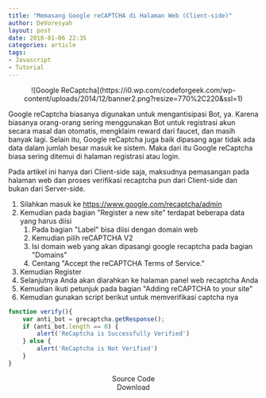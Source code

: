 ```yaml
---
title: "Memasang Google reCAPTCHA di Halaman Web (Client-side)"
author: DeVoresyah
layout: post
date: 2018-01-06 22:35
categories: article
tags:
- Javascript
- Tutorial
---
```

<center>
![Google ReCaptcha](https://i0.wp.com/codeforgeek.com/wp-content/uploads/2014/12/banner2.png?resize=770%2C220&ssl=1)
</center>

Google reCaptcha biasanya digunakan untuk mengantisipasi Bot, ya. Karena biasanya orang-orang sering menggunakan Bot untuk registrasi akun secara masal dan otomatis, mengklaim reward dari faucet, dan masih banyak lagi. Selain itu, Google reCaptcha juga baik dipasang agar tidak ada data dalam jumlah besar masuk ke sistem. Maka dari itu Google reCaptcha biasa sering ditemui di halaman registrasi atau login.

<!--excerpt-->

Pada artikel ini hanya dari Client-side saja, maksudnya pemasangan pada halaman web dan proses verifikasi recaptcha pun dari Client-side dan bukan dari Server-side.

1. Silahkan masuk ke https://www.google.com/recaptcha/admin
1. Kemudian pada bagian "Register a new site" terdapat beberapa data yang harus diisi
	1. Pada bagian "Label" bisa diisi dengan domain web
	1. Kemudian pilih reCAPTCHA V2
	1. Isi domain web yang akan dipasangi google recaptcha pada bagian "Domains"
	1. Centang "Accept the reCAPTCHA Terms of Service."
1. Kemudian Register
1. Selanjutnya Anda akan diarahkan ke halaman panel web recaptcha Anda
1. Kemudian ikuti petunjuk pada bagian "Adding reCAPTCHA to your site"
1. Kemudian gunakan script berikut untuk memverifikasi captcha nya

```javascript
function verify(){
	var anti_bot = grecaptcha.getResponse();
	if (anti_bot.length == 0) {
		alert('ReCaptcha is Successfully Verified')
	} else {
		alert('ReCaptcha is Not Verified')
	}
}
```

<center>
<div class="ui vertical animated primary button" tabindex="0">
  <div class="visible content"><i class="fa fa-code"></i> Source Code</div>
  <div class="hidden content" onclick="window.open('https://gist.github.com/DeVoresyah/f9c90b4bc358877bdcb11d7827350542','_blank');">
  	<i class="fa fa-download"></i> Download
  </div>
</div>
</center>